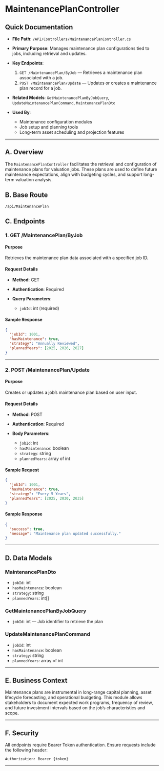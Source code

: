 # MaintenancePlanController

## Quick Documentation

* **File Path**: `/API/Controllers/MaintenancePlanController.cs`
* **Primary Purpose**: Manages maintenance plan configurations tied to jobs, including retrieval and updates.
* **Key Endpoints**:

  1. `GET /MaintenancePlan/ByJob` — Retrieves a maintenance plan associated with a job.
  2. `POST /MaintenancePlan/Update` — Updates or creates a maintenance plan record for a job.
* **Related Models**: `GetMaintenancePlanByJobQuery`, `UpdateMaintenancePlanCommand`, `MaintenancePlanDto`
* **Used By**:

  * Maintenance configuration modules
  * Job setup and planning tools
  * Long-term asset scheduling and projection features

---

## A. Overview

The `MaintenancePlanController` facilitates the retrieval and configuration of maintenance plans for valuation jobs. These plans are used to define future maintenance expectations, align with budgeting cycles, and support long-term valuation analysis.

## B. Base Route

```
/api/MaintenancePlan
```

## C. Endpoints

### 1. GET /MaintenancePlan/ByJob

#### Purpose

Retrieves the maintenance plan data associated with a specified job ID.

#### Request Details

* **Method**: GET
* **Authentication**: Required
* **Query Parameters**:

  * `jobId`: int (required)

#### Sample Response

```json
{
  "jobId": 1001,
  "hasMaintenance": true,
  "strategy": "Annually Reviewed",
  "plannedYears": [2025, 2026, 2027]
}
```

---

### 2. POST /MaintenancePlan/Update

#### Purpose

Creates or updates a job’s maintenance plan based on user input.

#### Request Details

* **Method**: POST
* **Authentication**: Required
* **Body Parameters**:

  * `jobId`: int
  * `hasMaintenance`: boolean
  * `strategy`: string
  * `plannedYears`: array of int

#### Sample Request

```json
{
  "jobId": 1001,
  "hasMaintenance": true,
  "strategy": "Every 5 Years",
  "plannedYears": [2025, 2030, 2035]
}
```

#### Sample Response

```json
{
  "success": true,
  "message": "Maintenance plan updated successfully."
}
```

---

## D. Data Models

### MaintenancePlanDto

* `jobId`: int
* `hasMaintenance`: boolean
* `strategy`: string
* `plannedYears`: int\[]

### GetMaintenancePlanByJobQuery

* `jobId`: int — Job identifier to retrieve the plan

### UpdateMaintenancePlanCommand

* `jobId`: int
* `hasMaintenance`: boolean
* `strategy`: string
* `plannedYears`: array of int

---

## E. Business Context

Maintenance plans are instrumental in long-range capital planning, asset lifecycle forecasting, and operational budgeting. This module allows stakeholders to document expected work programs, frequency of review, and future investment intervals based on the job’s characteristics and scope.

---

## F. Security

All endpoints require Bearer Token authentication. Ensure requests include the following header:

```
Authorization: Bearer {token}
```

---
